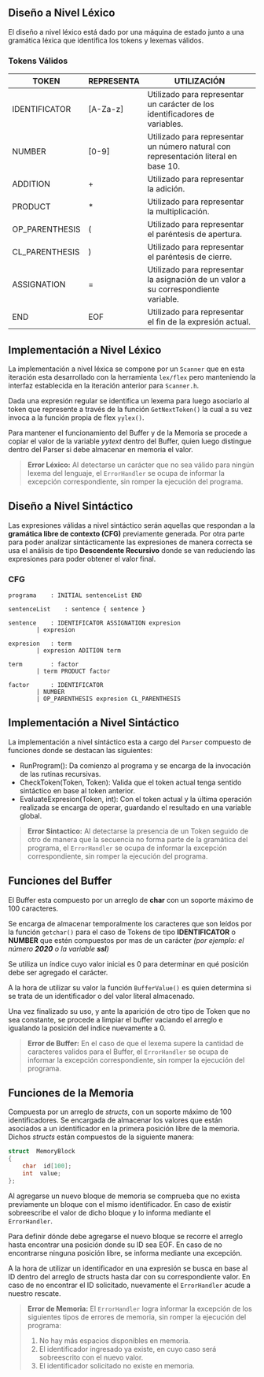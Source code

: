 ## Diseño a Nivel Léxico

El diseño a nivel léxico está dado por una máquina de estado junto a una gramática léxica que identifica los tokens y lexemas válidos.

### Tokens Válidos 
| TOKEN          | REPRESENTA | UTILIZACIÓN                                                                         |
| -------------- | ---------- | ----------------------------------------------------------------------------------- |
| IDENTIFICATOR  | [A-Za-z]   | Utilizado para representar un carácter de los identificadores de variables.         |
| NUMBER         | [0-9]      | Utilizado para representar un número natural con representación literal en base 10. |
| ADDITION       | +          | Utilizado para representar la adición.                                              |
| PRODUCT        | *          | Utilizado para representar la multiplicación.                                       |
| OP_PARENTHESIS | (          | Utilizado para representar el paréntesis de apertura.                               |
| CL_PARENTHESIS | )          | Utilizado para representar el paréntesis de cierre.                                 |
| ASSIGNATION    | =          | Utilizado para representar la asignación de un valor a su correspondiente variable. |
| END            | EOF        | Utilizado para representar el fin de la expresión actual.                           |

## Implementación a Nivel Léxico

La implementación a nivel léxica se compone por un `Scanner` que en esta iteración esta desarrollado con la herramienta `lex/flex` pero manteniendo la interfaz establecida en la iteración anterior para `Scanner.h`.

Dada una expresión regular se identifica un lexema para luego asociarlo al token que represente a través de la función `GetNextToken()` la cual a su vez invoca a la función propia de flex `yylex()`.

Para mantener el funcionamiento del Buffer y de la Memoria se procede a copiar el valor de la variable *yytext* dentro del Buffer, quien luego distingue dentro del Parser si debe almacenar en memoria el valor. 

>  **Error Léxico:** Al detectarse un carácter que no sea válido para ningún
> lexema del lenguaje, el `ErrorHandler` se ocupa de informar la
> excepción correspondiente, sin romper la ejecución del programa.

  

## Diseño a Nivel Sintáctico

Las expresiones válidas a nivel sintáctico serán aquellas que respondan a la **gramática libre de contexto (CFG)** previamente generada. 
Por otra parte para poder analizar sintácticamente las expresiones de manera correcta se usa el análisis de tipo **Descendente Recursivo** donde se van reduciendo las expresiones para poder obtener el valor final. 

### CFG

    programa 	: INITIAL sentenceList END
    
    sentenceList	: sentence { sentence }
    
    sentence	: IDENTIFICATOR ASSIGNATION expresion
    		| expresion
				    
    expresion	: term
    		| expresion ADITION term
				    
    term		: factor
    		| term PRODUCT factor

	factor		: IDENTIFICATOR
			| NUMBER
			| OP_PARENTHESIS expresion CL_PARENTHESIS
 
## Implementación a Nivel Sintáctico

La implementación a nivel sintáctico esta a cargo del `Parser` compuesto de funciones donde se destacan las siguientes: 

- RunProgram(): Da comienzo al programa y se encarga de la invocación de las rutinas recursivas.
- CheckToken(Token, Token): Valida que el token actual tenga sentido sintáctico en base al token anterior. 
- EvaluateExpresion(Token, int): Con el token actual y la última operación realizada  se encarga de operar, guardando el resultado en una variable global.


>  **Error Sintactico:** Al detectarse la presencia de un Token seguido
> de otro de manera que la secuencia no forma parte de la gramática del
> programa, el `ErrorHandler` se ocupa de informar la excepción
> correspondiente, sin romper la ejecución del programa.

## Funciones del Buffer
 
 El Buffer esta compuesto por un arreglo de **char** con un soporte máximo de 100 caracteres. 
 
 Se encarga de almacenar temporalmente los caracteres que son leídos por la función `getchar()` para el caso de Tokens de tipo **IDENTIFICATOR** o **NUMBER** que estén compuestos por mas de un carácter *(por ejemplo: el número **2020** o la variable **ssl**)*
 
 Se utiliza un índice cuyo valor inicial es 0 para determinar en qué posición debe ser agregado el carácter. 
 
 A la hora de utilizar su valor la función `BufferValue()` es quien determina si se trata de un identificador o del valor literal almacenado.
 
 Una vez finalizado su uso, y ante la aparición de otro tipo de Token que no sea constante, se procede a limpiar el buffer vaciando el arreglo e igualando la posición del indice nuevamente a 0. 
 

>  **Error de Buffer:** En el caso de que el lexema supere la cantidad de caracteres validos para el Buffer, el `ErrorHandler` se ocupa de informar la excepción correspondiente, sin romper la ejecución del programa.

## Funciones de la Memoria

Compuesta por un arreglo de *structs*, con un soporte máximo de 100 identificadores. Se encargada de almacenar los valores que están asociados a un identificador en la primera posición libre de la memoria. Dichos *structs* están compuestos de la siguiente manera:
```C
struct  MemoryBlock 
{
	char  id[100];
	int  value;
};
```
Al agregarse un nuevo bloque de memoria se comprueba que no exista previamente un bloque con el mismo identificador. En caso de existir sobreescribe el valor de dicho bloque y lo informa mediante el `ErrorHandler`. 

Para definir dónde debe agregarse el nuevo bloque se recorre el arreglo hasta encontrar una posición donde su ID sea EOF. En caso de no encontrarse ninguna posición libre, se informa mediante una excepción. 

A la hora de utilizar un identificador en una expresión se busca en base al ID dentro del arreglo de structs hasta dar con su correspondiente valor. En caso de no encontrar el ID solicitado, nuevamente el `ErrorHandler` acude a nuestro rescate.   

>  **Error de Memoria:** El `ErrorHandler` logra informar la excepción
> de los siguientes tipos de errores de memoria, sin romper la ejecución del programa:
>  1. No hay más espacios disponibles en memoria.
>  2. El identificador ingresado ya existe, en cuyo caso será sobreescrito con el nuevo valor.
>  3. El identificador solicitado no existe en memoria.
